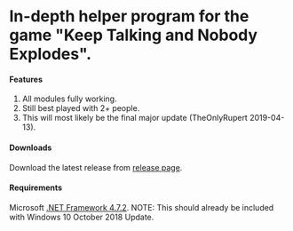 # In-depth helper program for the game "Keep Talking and Nobody Explodes".

#### Features
1. All modules fully working.
2. Still best played with 2+ people.
3. This will most likely be the final major update (TheOnlyRupert 2019-04-13).

#### Downloads
Download the latest release from [release page](https://github.com/TheOnlyRupert/BombGameSolver/releases).

#### Requirements
Microsoft [.NET Framework 4.7.2](http://go.microsoft.com/fwlink/?LinkId=863262 "Microsoft's download page").
NOTE: This should already be included with Windows 10 October 2018 Update.